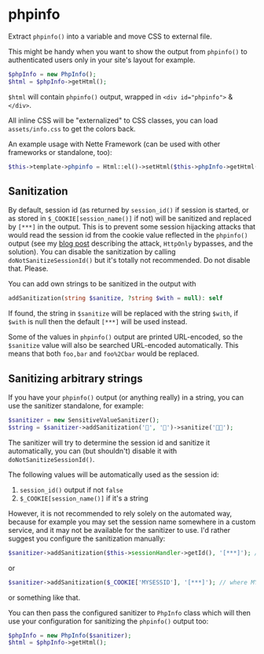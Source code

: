 # phpinfo
Extract `phpinfo()` into a variable and move CSS to external file.

This might be handy when you want to show the output from `phpinfo()` to authenticated users only in your site's layout for example.

```php
$phpInfo = new PhpInfo();
$html = $phpInfo->getHtml();
```

`$html` will contain `phpinfo()` output, wrapped in `<div id="phpinfo">` & `</div>`.

All inline CSS will be "externalized" to CSS classes, you can load `assets/info.css` to get the colors back.

An example usage with Nette Framework (can be used with other frameworks or standalone, too):
```php
$this->template->phpinfo = Html::el()->setHtml($this->phpInfo->getHtml());
```

## Sanitization
By default, session id (as returned by `session_id()` if session is started, or as stored in `$_COOKIE[session_name()]` if not) will be sanitized and replaced by `[***]` in the output.
This is to prevent some session hijacking attacks that would read the session id from the cookie value reflected in the `phpinfo()` output
(see my [blog post](https://www.michalspacek.com/stealing-session-ids-with-phpinfo-and-how-to-stop-it) describing the attack, `HttpOnly` bypasses, and the solution).
You can disable the sanitization by calling `doNotSanitizeSessionId()` but it's totally not recommended. Do not disable that. Please.

You can add own strings to be sanitized in the output with
```php
addSanitization(string $sanitize, ?string $with = null): self
```
If found, the string in `$sanitize` will be replaced with the string `$with`, if `$with` is null then the default `[***]` will be used instead.

Some of the values in `phpinfo()` output are printed URL-encoded, so the `$sanitize` value will also be searched URL-encoded automatically.
This means that both `foo,bar` and `foo%2Cbar` would be replaced.

## Sanitizing arbitrary strings
If you have your `phpinfo()` output (or anything really) in a string, you can use the sanitizer standalone, for example:
```php
$sanitizer = new SensitiveValueSanitizer();
$string = $sanitizer->addSanitization('🍍', '🍌')->sanitize('🍍🍕');
```

The sanitizer will try to determine the session id and sanitize it automatically, you can (but shouldn't) disable it with `doNotSanitizeSessionId()`.

The following values will be automatically used as the session id:
1. `session_id()` output if not `false`
2. `$_COOKIE[session_name()]` if it's a string

However, it is not recommended to rely solely on the automated way, because for example you may set the session name somewhere in a custom service,
and it may not be available for the sanitizer to use. I'd rather suggest you configure the sanitization manually:
```php
$sanitizer->addSanitization($this->sessionHandler->getId(), '[***]'); // where $this->sessionHandler is your custom service for example
```
or
```php
$sanitizer->addSanitization($_COOKIE['MYSESSID'], '[***]'); // where MYSESSID is your session name
```
or something like that.

You can then pass the configured sanitizer to `PhpInfo` class which will then use your configuration for sanitizing the `phpinfo()` output too:
```php
$phpInfo = new PhpInfo($sanitizer);
$html = $phpInfo->getHtml();
```
